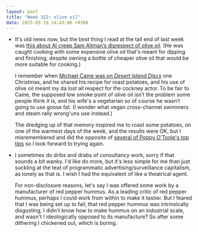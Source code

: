 ```yaml
---
layout: post
title: "Week 322: olive oil"
date: 2025-05-19 14:43:00 +0100
---
```


- It's old news now, but the best thing I read at the tail end of last week was [this about AI creep Sam Altman’s disrespect of olive oil](https://www.ft.com/content/b1804820-c74b-4d37-b112-1df882629541). (He was caught cooking with some expensive olive oil that's meant for dipping and finishing, despite owning a bottle of cheaper olive oil that would be more suitable for cooking.)

  I remember when [Michael Caine was on <I>Desert Island Discs</I>](https://www.bbc.co.uk/programmes/b00pbltz) one Christmas, and he shared his recipe for roast potatoes, and his use of olive oil meant my da lost all respect for the cockney actor. To be fair to Caine, the supposed low smoke point of olive oil isn’t the problem some people think it is, and his wife's a vegetarian so of course he wasn’t going to use goose fat. (I wonder what vegan cross-channel swimmers and steam rally wrong'uns use instead.)

  The dredging up of that memory inspired me to roast some potatoes, on one of the warmest days of the week, and the results were OK, but I misremembered and did the opposite of [several of Poppy O’Toole's top tips](https://www.poppycooks.com/recipes/the-ultimate-roasties/) so I look forward to trying again.

- I sometimes do dribs and drabs of consultancy work, sorry if that sounds a bit wanky. I'd like do more, but it's less simple for me than just suckling at the teat of programmatic advertising/surveillance capitalism, as lonely as that is. I wish I had the equivalent of like a theatrical agent.

  For non-disclosure reasons, let's say I was offered some work by a manufacturer of red pepper hummus. As a leading critic of red pepper hummus, perhaps I could work from within to make it tastier. But I feared that I was being set up to fail, that red pepper hummus was intrinsically disgusting, I didn't know how to make hummus on an industrial scale, and wasn't I ideologically opposed to its manufacture? So after some dithering I chickened out, which is boring.
